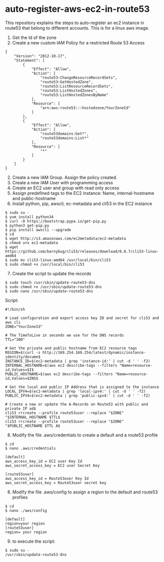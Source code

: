 # auto-register-aws-ec2-in-route53

This repository explains the steps to auto-register an ec2 instance in route53 that belong to different accounts. This is for a linux aws image.
1. Get the Id of the zone
2. Create a new custom IAM Policy for a restricted Route 53 Access
```
{
    "Version": "2012-10-17",
    "Statement": [
        {
            "Effect": "Allow",
            "Action": [
                "route53:ChangeResourceRecordSets",
                "route53:GetHostedZone",
                "route53:ListResourceRecordSets",
                "route53:ListHostedZones",
                "route53:ListHostedZonesByName"
            ],
            "Resource": [
                "arn:aws:route53:::hostedzone/YourZoneId"
            ]
        },
        {
            "Effect": "Allow",
            "Action": [
                "route53domains:Get*",
                "route53domains:List*"
            ],
            "Resource": [
                "*"
            ]
        }
    ]
}
```
2. Create a new IAM Group. Assign the policy created. 
3. Create a new IAM User with programming access
4. Create an EC2 user and group with read only access
5. Assign predefined tags to the EC2 instance: Name, internal-hostname and public-hostname
6. Install python, pip, awscli, ec-metadata and cli53 in the EC2 instance
```
$ sudo su -
$ yum install python34
$ curl -O https://bootstrap.pypa.io/get-pip.py
$ python3 get-pip.py 
$ pip install awscli --upgrade 
$ cd
$ wget http://s3.amazonaws.com/ec2metadata/ec2-metadata
$ chmod u+x ec2-metadata
$ wget https://github.com/barnybug/cli53/releases/download/0.8.7/cli53-linux-amd64
$ sudo mv cli53-linux-amd64 /usr/local/bin/cli53
$ sudo chmod +x /usr/local/bin/cli53
```
7. Create the script to update the records
```
$ sudo touch /usr/sbin/update-route53-dns
$ sudo chmod +x /usr/sbin/update-route53-dns
$ sudo nano /usr/sbin/update-route53-dns
```
Script:
```
#!/bin/sh

# Load configuration and export access key ID and secret for cli53 and aws cli
ZONE="YourZoneId"

# The TimeToLive in seconds we use for the DNS records
TTL="300"

# Get the private and public hostname from EC2 resource tags
REGION=$(curl -s http://169.254.169.254/latest/dynamic/instance-identity/docume$
INSTANCE_ID=$(ec2-metadata | grep 'instance-id:' | cut -d ' ' -f2)
INTERNAL_HOSTNAME=$(aws ec2 describe-tags --filters "Name=resource-id,Values=$I$
PUBLIC_HOSTNAME=$(aws ec2 describe-tags --filters "Name=resource-id,Values=$INS$

# Get the local and public IP Address that is assigned to the instance
LOCAL_IPV4=$(ec2-metadata | grep 'local-ipv4:' | cut -d ' ' -f2)
PUBLIC_IPV4=$(ec2-metadata | grep 'public-ipv4:' | cut -d ' ' -f2)

# Create a new or update the A-Records on Route53 with public and private IP ad$
cli53 rrcreate --profile route53user --replace "$ZONE" "$INTERNAL_HOSTNAME $TTL$
cli53 rrcreate --profile route53user --replace "$ZONE" "$PUBLIC_HOSTNAME $TTL A$
```
8. Modify the file .aws/credentials to create a default and a route53 profile
```
$ cd
$ nano .aws/credentials
```
```
[default]
aws_access_key_id = EC2 user Key Id
aws_secret_access_key = EC2 user Secret Key

[route53user]
aws_access_key_id = Route53user Key Id
aws_secret_access_key = Route53user secret key
```
8. Modify the file .aws/config to assign a region to the default and route53 profiles
```
$ cd
$ nano ./aws/config
```
```
[default]
region=your region
[route53user]
region= your region
```
9. to execute the script:
```
$ sudo su - 
/usr/sbin/update-route53-dns
```




